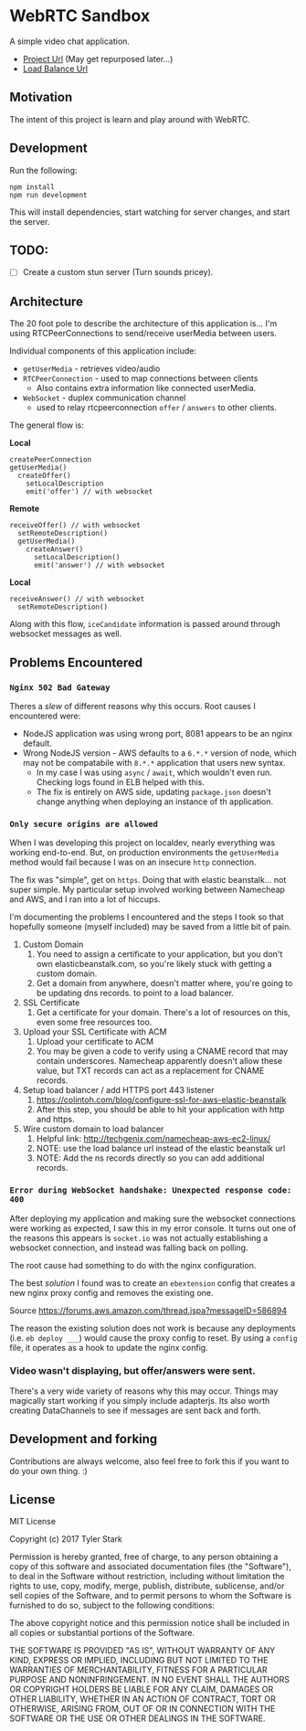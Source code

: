 # WebRTC Sandbox

A simple video chat application.

* [Project Url](https://theirondev.com/) (May get repurposed later...)
* [Load Balance Url](awseb-AWSEB-11A9E1ZX0CCF9-2076541077.us-west-2.elb.amazonaws.com)

## Motivation

The intent of this project is learn and play around with WebRTC.

## Development

Run the following:

```
npm install
npm run development
```

This will install dependencies, start watching for server changes, and start the server.

## TODO:

- [ ] Create a custom stun server (Turn sounds pricey).

## Architecture

The 20 foot pole to describe the architecture of this application is...
I'm using RTCPeerConnections to send/receive userMedia between users.

Individual components of this application include:

* `getUserMedia` - retrieves video/audio
* `RTCPeerConnection` - used to map connections between clients
  * Also contains extra information like connected userMedia.
* `WebSocket` - duplex communication channel
  * used to relay rtcpeerconnection `offer` / `answers` to other clients.


The general flow is:

**Local**

```
createPeerConnection
getUserMedia()
  createOffer()
    setLocalDescription
    emit('offer') // with websocket
```

**Remote**

```
receiveOffer() // with websocket
  setRemoteDescription()
  getUserMedia()
    createAnswer()
      setLocalDescription()
      emit('answer') // with websocket
```

**Local**

```
receiveAnswer() // with websocket
  setRemoteDescription()
```

Along with this flow, `iceCandidate` information is passed around
through websocket messages as well.

## Problems Encountered

### `Nginx 502 Bad Gateway`

Theres a *slew* of different reasons why this occurs. Root causes I encountered
were:

* NodeJS application was using wrong port, 8081 appears to be an nginx default.
* Wrong NodeJS version - AWS defaults to a `6.*.*` version of node, which may
  not be compatabile with `8.*.*` application that users new syntax.
    * In my case I was using `async` / `await`, which wouldn't even run.
      Checking logs found in ELB helped with this.
    * The fix is entirely on AWS side, updating `package.json` doesn't change
      anything when deploying an instance of th application.

### `Only secure origins are allowed`

When I was developing this project on localdev, nearly everything was working
end-to-end. But, on production environments the `getUserMedia` method would
fail because I was on an insecure `http` connection.

The fix was "simple", get on `https`. Doing that with elastic beanstalk... not
super simple. My particular setup involved working between Namecheap and AWS,
and I ran into a lot of hiccups.

I'm documenting the problems I encountered and the steps I took so that
hopefully someone (myself included) may be saved from a little bit of pain.

1. Custom Domain
   1. You need to assign a certificate to your application, but you don't own
     elasticbeanstalk.com, so you're likely stuck with getting a custom domain.
   1. Get a domain from anywhere, doesn't matter where, you're going to be
     updating dns records. to point to a load balancer.
1. SSL Certificate
   1. Get a certificate for your domain. There's a lot of resources on this,
     even some free resources too.
1. Upload your SSL Certificate with ACM
   1. Upload your certificate to ACM
   1. You may be given a code to verify using a CNAME record that may contain
     underscores. Namecheap apparently doesn't allow these value, but TXT
     records can act as a replacement for CNAME records.
1. Setup load balancer / add HTTPS port 443 listener
   1. https://colintoh.com/blog/configure-ssl-for-aws-elastic-beanstalk
   1. After this step, you should be able to hit your application with http and
     https.
1. Wire custom domain to load balancer
   1. Helpful link: http://techgenix.com/namecheap-aws-ec2-linux/
   1. NOTE: use the load balance url instead of the elastic beanstalk url
   1. NOTE: Add the ns records directly so you can add additional records.
  

### `Error during WebSocket handshake: Unexpected response code: 400`

After deploying my application and making sure the websocket connections were
working as expected, I saw this in my error console. It turns out one of the
reasons this appears is `socket.io` was not actually establishing a websocket
connection, and instead was falling back on polling.

The root cause had something to do with the nginx configuration.

The best *solution* I found was to create an `ebextension` config that creates
a new nginx proxy config and removes the existing one.

Source
https://forums.aws.amazon.com/thread.jspa?messageID=586894

The reason the existing solution does not work is because any deployments (i.e.
`eb deploy ___`) would cause the proxy config to reset. By using a `config`
file, it operates as a hook to update the nginx config.

### Video wasn't displaying, but offer/answers were sent.

There's a very wide variety of reasons why this may occur. Things may magically
start working if you simply include adapterjs. Its also worth creating
DataChannels to see if messages are sent back and forth.


## Development and forking

Contributions are always welcome, also feel free to fork this if you want to
do your own thing. :)

## License

MIT License

Copyright (c) 2017 Tyler Stark

Permission is hereby granted, free of charge, to any person obtaining a copy
of this software and associated documentation files (the "Software"), to deal
in the Software without restriction, including without limitation the rights
to use, copy, modify, merge, publish, distribute, sublicense, and/or sell
copies of the Software, and to permit persons to whom the Software is
furnished to do so, subject to the following conditions:

The above copyright notice and this permission notice shall be included in all
copies or substantial portions of the Software.

THE SOFTWARE IS PROVIDED "AS IS", WITHOUT WARRANTY OF ANY KIND, EXPRESS OR
IMPLIED, INCLUDING BUT NOT LIMITED TO THE WARRANTIES OF MERCHANTABILITY,
FITNESS FOR A PARTICULAR PURPOSE AND NONINFRINGEMENT. IN NO EVENT SHALL THE
AUTHORS OR COPYRIGHT HOLDERS BE LIABLE FOR ANY CLAIM, DAMAGES OR OTHER
LIABILITY, WHETHER IN AN ACTION OF CONTRACT, TORT OR OTHERWISE, ARISING FROM,
OUT OF OR IN CONNECTION WITH THE SOFTWARE OR THE USE OR OTHER DEALINGS IN THE
SOFTWARE.